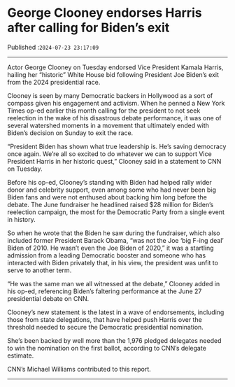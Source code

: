 # George Clooney endorses Harris after calling for Biden’s exit

Published :`2024-07-23 23:17:09`

---

Actor George Clooney on Tuesday endorsed Vice President Kamala Harris, hailing her “historic” White House bid following President Joe Biden’s exit from the 2024 presidential race.

Clooney is seen by many Democratic backers in Hollywood as a sort of compass given his engagement and activism. When he penned a New York Times op-ed earlier this month calling for the president to not seek reelection in the wake of his disastrous debate performance, it was one of several watershed moments in a movement that ultimately ended with Biden’s decision on Sunday to exit the race.

“President Biden has shown what true leadership is. He’s saving democracy once again. We’re all so excited to do whatever we can to support Vice President Harris in her historic quest,” Clooney said in a statement to CNN on Tuesday.

Before his op-ed, Clooney’s standing with Biden had helped rally wider donor and celebrity support, even among some who had never been big Biden fans and were not enthused about backing him long before the debate. The June fundraiser he headlined raised $28 million for Biden’s reelection campaign, the most for the Democratic Party from a single event in history.

So when he wrote that the Biden he saw during the fundraiser, which also included former President Barack Obama, “was not the Joe ‘big F-ing deal’ Biden of 2010. He wasn’t even the Joe Biden of 2020,” it was a startling admission from a leading Democratic booster and someone who has interacted with Biden privately that, in his view, the president was unfit to serve to another term.

“He was the same man we all witnessed at the debate,” Clooney added in his op-ed, referencing Biden’s faltering performance at the June 27 presidential debate on CNN.

Clooney’s new statement is the latest in a wave of endorsements, including those from state delegations, that have helped push Harris over the threshold needed to secure the Democratic presidential nomination.

She’s been backed by well more than the 1,976 pledged delegates needed to win the nomination on the first ballot, according to CNN’s delegate estimate.

CNN’s Michael Williams contributed to this report.

---

